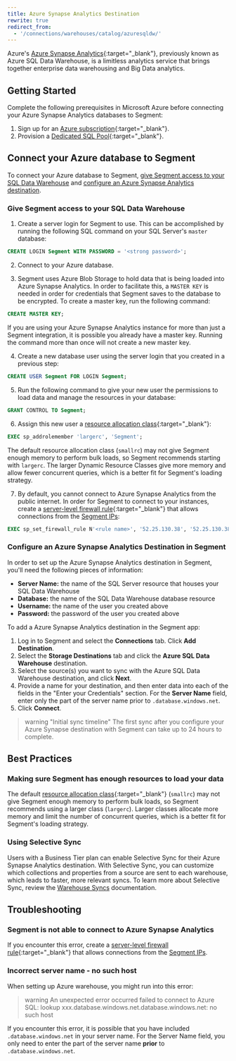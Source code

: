 ```yaml
---
title: Azure Synapse Analytics Destination
rewrite: true
redirect_from:
  - '/connections/warehouses/catalog/azuresqldw/'
---
```


Azure's [Azure Synapse Analytics](https://azure.microsoft.com/en-us/services/synapse-analytics/){:target="_blank"}, previously known as Azure SQL Data Warehouse, is a limitless analytics service that brings together enterprise data warehousing and Big Data analytics.

## Getting Started

Complete the following prerequisites in Microsoft Azure before connecting your Azure Synapse Analytics databases to Segment:

1. Sign up for an [Azure subscription](https://azure.microsoft.com/en-us/free/){:target="_blank"}.
2. Provision a [Dedicated SQL Pool](https://docs.microsoft.com/en-us/azure/sql-data-warehouse/create-data-warehouse-portal){:target="_blank"}.

## Connect your Azure database to Segment

To connect your Azure database to Segment, [give Segment access to your SQL Data Warehouse](#give-segment-access-to-your-sql-data-warehouse) and [configure an Azure Synapse Analytics destination](#configure-an-azure-synapse-analytics-destination-in-segment).

### Give Segment access to your SQL Data Warehouse

1. Create a server login for Segment to use. This can be accomplished by running the following SQL command on your SQL Server's `master` database:
  ```sql
  CREATE LOGIN Segment WITH PASSWORD = '<strong password>';
  ```

2. Connect to your Azure database.

3. Segment uses Azure Blob Storage to hold data that is being loaded into Azure Synapse Analytics. In order to facilitate this, a `MASTER KEY` is needed in order for credentials that Segment saves to the database to be encrypted. To create a master key, run the following command: 
  ```sql
  CREATE MASTER KEY;
  ```
  If you are using your Azure Synapse Analytics instance for more than just a Segment integration, it is possible you already have a master key. Running the command more than once will not create a new master key.

4. Create a new database user using the server login that you created in a previous step:
  ```sql
  CREATE USER Segment FOR LOGIN Segment;
  ```

5. Run the following command to give your new user the permissions to load data and manage the resources in your database:
  ```sql
  GRANT CONTROL TO Segment;
  ```

6. Assign this new user a [resource allocation class](https://docs.microsoft.com/en-us/azure/sql-data-warehouse/resource-classes-for-workload-management){:target="_blank"}:
  ```sql
  EXEC sp_addrolemember 'largerc', 'Segment';
  ```
  The default resource allocation class (`smallrc`) may not give Segment enough memory to perform bulk loads, so Segment recommends starting with `largerc`. The larger Dynamic Resource Classes give more memory and allow fewer concurrent queries, which is a better fit for Segment's loading strategy.

7. By default, you cannot connect to Azure Synapse Analytics from the public internet. In order for Segment to connect to your instances, create a [server-level firewall rule](https://docs.microsoft.com/en-us/azure/sql-data-warehouse/create-data-warehouse-portal#create-a-server-level-firewall-rule){:target="_blank"} that allows connections from the [Segment IPs](/docs/connections/storage/warehouses/faq/#which-ips-should-i-allowlist):
  ```sql
  EXEC sp_set_firewall_rule N'<rule name>', '52.25.130.38', '52.25.130.38'; 
  ```

### Configure an Azure Synapse Analytics Destination in Segment

In order to set up the Azure Synapse Analytics destination in Segment, you'll need the following pieces of information:

 - **Server Name:** the name of the SQL Server resource that houses your SQL Data Warehouse
 - **Database:** the name of the SQL Data Warehouse database resource
 - **Username:** the name of the user you created above
 - **Password:** the password of the user you created above

To add a Azure Synapse Analytics destination in the Segment app: 
1. Log in to Segment and select the **Connections** tab. Click **Add Destination**.
2. Select the **Storage Destinations** tab and click the **Azure SQL Data Warehouse** destination. 
3. Select the source(s) you want to sync with the Azure SQL Data Warehouse destination, and click **Next**. 
4. Provide a name for your destination, and then enter data into each of the fields in the "Enter your Credentials" section. For the **Server Name** field, enter only the part of the server name prior to `.database.windows.net`. 
5. Click **Connect**.

> warning "Initial sync timeline"
> The first sync after you configure your Azure Synapse destination with Segment can take up to 24 hours to complete.

## Best Practices

### Making sure Segment has enough resources to load your data

The default [resource allocation class](https://docs.microsoft.com/en-us/azure/sql-data-warehouse/resource-classes-for-workload-management){:target="_blank"} (`smallrc`) may not give Segment enough memory to perform bulk loads, so Segment recommends using a larger class (`largerc`). Larger classes allocate more memory and limit the number of concurrent queries, which is a better fit for Segment's loading strategy.

### Using Selective Sync

Users with a Business Tier plan can enable Selective Sync for their Azure Synapse Analytics destination. With Selective Sync, you can customize which collections and properties from a source are sent to each warehouse, which leads to faster, more relevant syncs. To learn more about Selective Sync, review the [Warehouse Syncs](/docs/connections/storage/warehouses/warehouse-syncs/#warehouse-selective-sync) documentation.

## Troubleshooting

### Segment is not able to connect to Azure Synapse Analytics

If you encounter this error, create a [server-level firewall rule](https://docs.microsoft.com/en-us/azure/sql-data-warehouse/create-data-warehouse-portal#create-a-server-level-firewall-rule){:target="_blank"} that allows connections from the [Segment IPs](/docs/connections/storage/warehouses/faq/#which-ips-should-i-allowlist).

### Incorrect server name - no such host

When setting up Azure warehouse, you might run into this error:

> warning An unexpected error occurred
> failed to connect to Azure SQL: lookup xxx.database.windows.net.database.windows.net: no such host

If you encounter this error, it is possible that you have included `.database.windows.net` in your server name. For the Server Name field, you only need to enter the part of the server name **prior** to `.database.windows.net`. 
